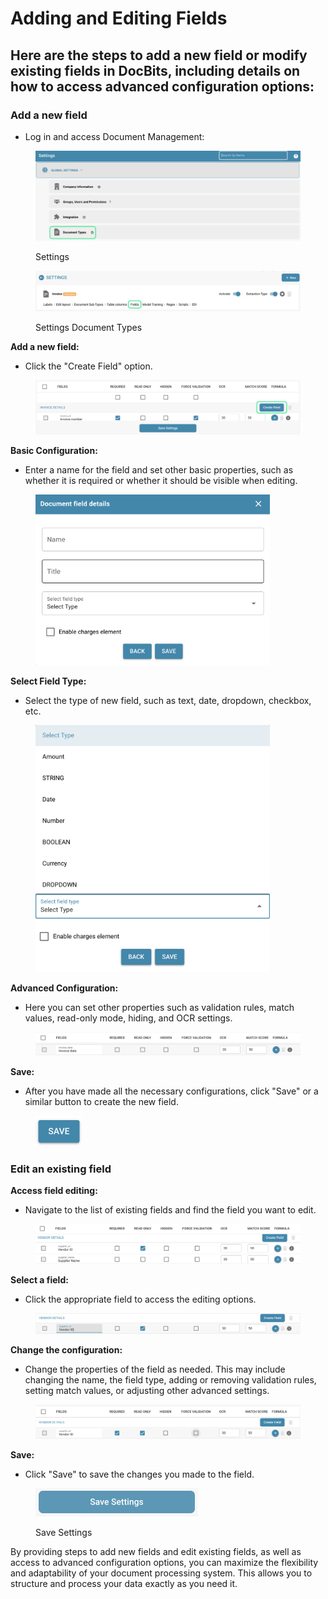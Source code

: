 # Adding and Editing Fields

## Here are the steps to add a new field or modify existing fields in DocBits, including details on how to access advanced configuration options:

### Add a new field

* Log in and access Document Management:

<figure><img src="../../../../../.gitbook/assets/Bildschirmfoto 2024-05-23 um 13.35.39.png" alt=""><figcaption><p>Settings</p></figcaption></figure>

<figure><img src="../../../../../.gitbook/assets/Bildschirmfoto 2024-05-23 um 13.38.53.png" alt=""><figcaption><p>Settings Document Types</p></figcaption></figure>

**Add a new field:**

* Click the "Create Field" option.

<figure><img src="../../../../../.gitbook/assets/Bildschirmfoto 2024-05-23 um 13.41.38.png" alt=""><figcaption></figcaption></figure>

**Basic Configuration:**

* Enter a name for the field and set other basic properties, such as whether it is required or whether it should be visible when editing.

<figure><img src="../../../../../.gitbook/assets/image (123).png" alt="" width="375"><figcaption></figcaption></figure>

**Select Field Type:**

* Select the type of new field, such as text, date, dropdown, checkbox, etc.

<figure><img src="../../../../../.gitbook/assets/image (124).png" alt="" width="375"><figcaption></figcaption></figure>

**Advanced Configuration:**

* Here you can set other properties such as validation rules, match values, read-only mode, hiding, and OCR settings.

<figure><img src="../../../../../.gitbook/assets/image (125).png" alt=""><figcaption></figcaption></figure>

**Save:**

* After you have made all the necessary configurations, click "Save" or a similar button to create the new field.

<figure><img src="../../../../../.gitbook/assets/image (126).png" alt="" width="75"><figcaption></figcaption></figure>

### Edit an existing field

**Access field editing:**

* Navigate to the list of existing fields and find the field you want to edit.

<figure><img src="../../../../../.gitbook/assets/image (128).png" alt=""><figcaption></figcaption></figure>

**Select a field:**

* Click the appropriate field to access the editing options.

<figure><img src="../../../../../.gitbook/assets/image (127).png" alt=""><figcaption></figcaption></figure>

**Change the configuration:**

* Change the properties of the field as needed. This may include changing the name, the field type, adding or removing validation rules, setting match values, or adjusting other advanced settings.

<figure><img src="../../../../../.gitbook/assets/image (129).png" alt=""><figcaption></figcaption></figure>

**Save:**

* Click "Save" to save the changes you made to the field.

<figure><img src="../../../../../.gitbook/assets/image (130).png" alt="" width="260"><figcaption><p>Save Settings</p></figcaption></figure>

By providing steps to add new fields and edit existing fields, as well as access to advanced configuration options, you can maximize the flexibility and adaptability of your document processing system. This allows you to structure and process your data exactly as you need it.
